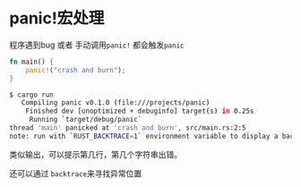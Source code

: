 # panic!宏处理

程序遇到bug 或者 手动调用`panic!` 都会触发`panic`

```rs
fn main() {
    panic!("crash and burn");
}
```

```sh
$ cargo run
   Compiling panic v0.1.0 (file:///projects/panic)
    Finished dev [unoptimized + debuginfo] target(s) in 0.25s
     Running `target/debug/panic`
thread 'main' panicked at 'crash and burn', src/main.rs:2:5
note: run with `RUST_BACKTRACE=1` environment variable to display a backtrace
```

类似输出，可以提示第几行，第几个字符串出错。

还可以通过 `backtrace`来寻找异常位置